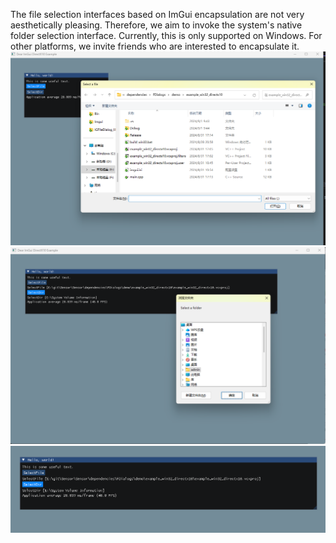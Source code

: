 The file selection interfaces based on ImGui encapsulation are not very aesthetically pleasing. Therefore, we aim to invoke the system's native folder selection interface. Currently, this is only supported on Windows. For other platforms, we invite friends who are interested to encapsulate it.
![Alt Text](20240901094442.png)
![Alt Text](20240901094529.png)
![Alt Text](20240901094547.png)
